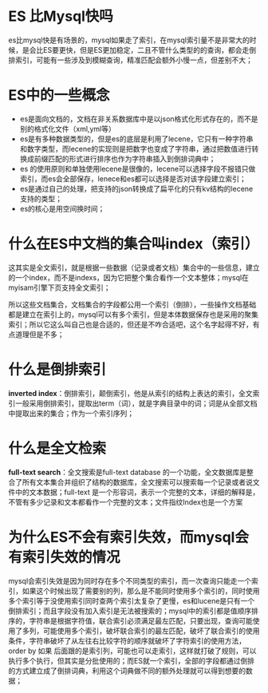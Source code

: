 # ES 比Mysql快吗

es比mysql快是有场景的，mysql如果走了索引，在mysql索引量不是非常大的时候，是会比ES要更快，但是ES更加稳定，二且不管什么类型的的查询，都会走倒排索引，可能有一些涉及到模糊查询，精准匹配会额外小慢一点，但差别不大；

# ES中的一些概念

- es是面向文档的，文档在非关系数据库中是以json格式化形式存在的，而不是别的格式化文件（xml,yml等）
- es是有多种数据类型的，但是es的底层是利用了lecene，它只有一种字符串和数字类型，而lecene的实现则是把数字也变成了字符串，通过把数值进行转换成前缀匹配的形式进行排序也作为字符串插入到倒排词典中；
- es 的使用原则和单独使用lecene是很像的，lecene可以选择字段不报错只做索引，而es会全部保存，lenece和es都可以选择是否对该字段建立索引；
- es是通过自己的处理，把支持的json转换成了扁平化的只有kv结构的lecene支持的类型；
- es的核心是用空间换时间；



# 什么在ES中文档的集合叫index（索引）

这其实是全文索引，就是根据一些数据（记录或者文档）集合中的一些信息，建立的一个index，而不是indexs，因为它把整个集合看作一个文本整体；mysql在myisam引擎下页支持全文索引；

所以这些文档集合，文档集合的字段都公用一个索引（倒排），一些操作文档基础都是建立在索引上的，mysql可以有多个索引，但是本体数据保存也是采用的聚集索引；所以它这么叫自己也是合适的，但还是不咋合适吧，这个名字起得不好，有点道理但是不多；

# 什么是倒排索引

**inverted index**：倒排索引，颠倒索引，他是从索引的结构上表达的索引，全文索引一般采用倒排索引，提取出term（词），就是字典目录中的词；词是从全部文档中提取出来的集合；作为一个索引序列；



# 什么是全文检索

**full-text search**：全文搜索是full-text database 的一个功能，全文数据库是整合了所有文本集合并组织了结构的数据库，全文搜索可以搜索每一个记录或者说文件中的文本数据；full-text 是一个形容词，表示一个完整的文本，详细的解释是，不管有多少记录和文本都看作一个完整的文本；文件指纹Index也是一个方案



# 为什么ES不会有索引失效，而mysql会有索引失效的情况

mysql会索引失效是因为同时存在多个不同类型的索引，而一次查询只能走一个索引，如果这个时候出现了需要别的列，那么是不能同时使用多个索引的，同时使用多个索引等于没使用索引同时查两个索引太复杂了更慢，es和lucene是只有一个倒排索引；而且字段没有加入索引是无法被搜索的；mysql中的索引都是值顺序排序的，字符串是根据字符值，联合索引必须满足最左匹配，只要出现，查询可能使用了多列，可能使用多个索引，破坏联合索引的最左匹配，破坏了联合索引的使用条件，字符串破坏了从左往右比较字符的顺序就破坏了字符索引的使用方法，order by 如果 后面跟的是索引列，可能也可以走索引，这样就打破了规则，可以执行多个执行，但其实是分批使用的；而ES就一个索引，全部的字段都通过倒排的方式建立成了倒排词典，利用这个词典做不同的额外处理就可以得到想要的数据；








